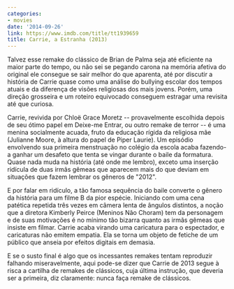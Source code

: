 ```yaml
---
categories:
- movies
date: '2014-09-26'
link: https://www.imdb.com/title/tt1939659
title: Carrie, a Estranha (2013)
---
```


Talvez esse remake do clássico de Brian de Palma seja até eficiente na maior parte do tempo, ou não sei se pegando carona na memória afetiva do original ele consegue se sair melhor do que aparenta, até por discutir a história de Carrie quase como uma análise do bullying escolar dos tempos atuais e da diferença de visões religiosas dos mais jovens. Porém, uma direção grosseira e um roteiro equivocado conseguem estragar uma revisita até que curiosa.

Carrie, revivida por Chloë Grace Moretz -- provavelmente escolhida depois de seu ótimo papel em Deixe-me Entrar, ou outro remake de terror -- é uma menina socialmente acuada, fruto da educação rígida da religiosa mãe (Julianne Moore, à altura do papel de Piper Laurie). Um episódio envolvendo sua primeira menstruação no colégio da escola acaba fazendo-a ganhar um desafeto que tenta se vingar durante o baile da formatura. Quase nada muda na história (até onde me lembro), exceto uma inserção ridícula de duas irmãs gêmeas que aparecem mais do que deviam em situações que fazem lembrar os gêneros de "2012".

E por falar em ridículo, a tão famosa sequência do baile converte o gênero da história para um filme B da pior espécie. Iniciando com uma cena patética repetida três vezes em câmera lenta de ângulos distintos, a noção que a diretora Kimberly Peirce (Meninos Não Choram) tem da personagem e de suas motivações é no mínimo tão bizarra quanto as irmãs gêmeas que insiste em filmar. Carrie acaba virando uma caricatura para o espectador, e caricaturas não emitem empatia. Ela se torna um objeto de fetiche de um público que anseia por efeitos digitais em demasia.

E se o susto final é algo que os incessantes remakes tentam reproduzir falhando miseravelmente, aqui pode-se dizer que Carrie de 2013 segue à risca a cartilha de remakes de clássicos, cuja última instrução, que deveria ser a primeira, diz claramente: nunca faça remake de clássicos.
